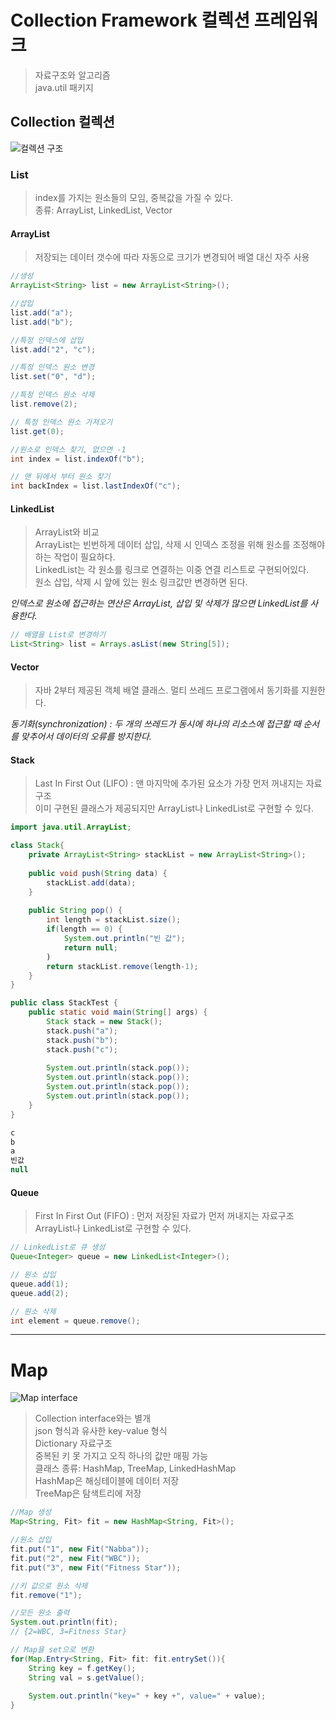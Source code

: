 # Collection Framework 컬렉션 프레임워크
>자료구조와 알고리즘  
java.util 패키지



## Collection 컬렉션
![컬렉션 구조](https://static.javatpoint.com/images/java-collection-hierarchy.png)

### List
> index를 가지는 원소들의 모임, 중복값을 가질 수 있다.  
종류: ArrayList, LinkedList, Vector 

#### ArrayList 
> 저장되는 데이터 갯수에 따라 자동으로 크기가 변경되어 배열 대신 자주 사용 

``` java
//생성 
ArrayList<String> list = new ArrayList<String>();

//삽입
list.add("a");
list.add("b");

//특정 인덱스에 삽입
list.add("2", "c");

//특정 인덱스 원소 변경
list.set("0", "d"); 

//특정 인덱스 원소 삭제
list.remove(2);

// 특정 인덱스 원소 가져오기 
list.get(0);

//원소로 인덱스 찾기, 없으면 -1
int index = list.indexOf("b");

// 맨 뒤에서 부터 원소 찾기
int backIndex = list.lastIndexOf("c");
```

#### LinkedList 
> ArrayList와 비교  
ArrayList는 빈번하게 데이터 삽입, 삭제 시 인덱스 조정을 위해 원소를 조정해야하는 작업이 필요하다.  
LinkedList는 각 원소를 링크로 연결하는 이중 연결 리스트로 구현되어있다.  
원소 삽입, 삭제 시 앞에 있는 원소 링크값만 변경하면 된다.  

*인덱스로 원소에 접근하는 연산은 ArrayList, 삽입 및 삭제가 많으면 LinkedList를 사용한다.*

```java 
// 배열을 List로 변경하기 
List<String> list = Arrays.asList(new String[5]);
```

#### Vector
>자바 2부터 제공된 객체 배열 클래스. 멀티 쓰레드 프로그램에서 동기화를 지원한다.

*동기화(synchronization) : 두 개의 쓰레드가 동시에 하나의 리소스에 접근할 때 순서를 맞추어서 데이터의 오류를 방지한다.*

#### Stack
>Last In First Out (LIFO) : 맨 마지막에 추가된 요소가 가장 먼저 꺼내지는 자료구조  
이미 구현된 클래스가 제공되지만 ArrayList나 LinkedList로 구현할 수 있다.
```java
import java.util.ArrayList; 

class Stack{
	private ArrayList<String> stackList = new ArrayList<String>();
	
	public void push(String data) {
		stackList.add(data);
	}
	
	public String pop() {
		int length = stackList.size();
		if(length == 0) {
			System.out.println("빈 값");
			return null;
		)
		return stackList.remove(length-1);
	}
}

public class StackTest {
	public static void main(String[] args) {
		Stack stack = new Stack();
		stack.push("a");
		stack.push("b");
		stack.push("c");
		
		System.out.println(stack.pop());
		System.out.println(stack.pop());
		System.out.println(stack.pop());
		System.out.println(stack.pop());
	}
}

c
b
a
빈값 
null
```

#### Queue
>First In First Out (FIFO) : 먼저 저장된 자료가 먼저 꺼내지는 자료구조  
ArrayList나 LinkedList로 구현할 수 있다.

```java
// LinkedList로 큐 생성
Queue<Integer> queue = new LinkedList<Integer>();

// 원소 삽입 
queue.add(1);
queue.add(2);

// 원소 삭제
int element = queue.remove();
```


* * *
# Map
![Map interface](https://4.bp.blogspot.com/-4FG1HxW0My4/WVjr8ftH0TI/AAAAAAAAAIA/_y876G2SqvcMF7tws-LVqSV5DhwWD943gCEwYBhgL/s1600/map-interface-1.png)

>Collection interface와는 별개  
json 형식과 유사한 key-value 형식  
Dictionary 자료구조  
중복된 키 못 가지고 오직 하나의 값만 매핑 가능  
클래스 종류: HashMap, TreeMap, LinkedHashMap  
HashMap은 해싱테이블에 데이터 저장  
TreeMap은 탐색트리에 저장  

```java
//Map 생성 
Map<String, Fit> fit = new HashMap<String, Fit>();

//원소 삽입
fit.put("1", new Fit("Nabba"));
fit.put("2", new Fit("WBC"));
fit.put("3", new Fit("Fitness Star"));

//키 값으로 원소 삭제
fit.remove("1");

//모든 원소 출력 
System.out.println(fit);
// {2=WBC, 3=Fitness Star}

// Map을 set으로 변환 
for(Map.Entry<String, Fit> fit: fit.entrySet()){ 
	String key = f.getKey();
	String val = s.getValue();
	
	System.out.println("key=" + key +", value=" + value);
}
```
